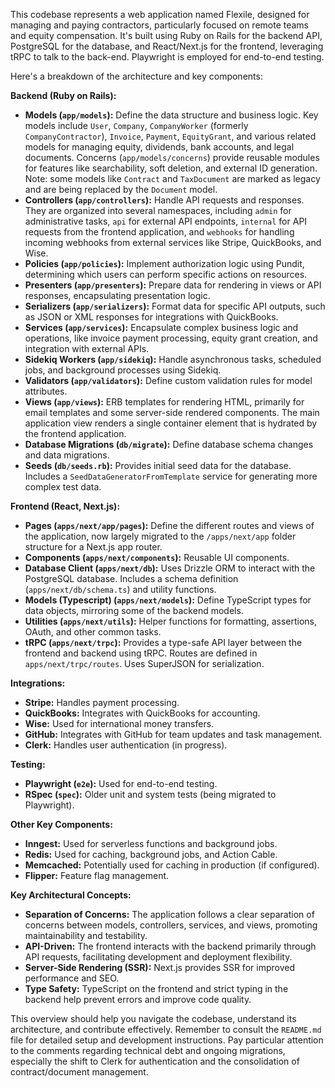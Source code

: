 This codebase represents a web application named Flexile, designed for managing and paying contractors, particularly focused on remote teams and equity compensation. It's built using Ruby on Rails for the backend API, PostgreSQL for the database, and React/Next.js for the frontend, leveraging tRPC to talk to the back-end. Playwright is employed for end-to-end testing.

Here's a breakdown of the architecture and key components:

**Backend (Ruby on Rails):**

- **Models (`app/models`):** Define the data structure and business logic. Key models include `User`, `Company`, `CompanyWorker` (formerly `CompanyContractor`), `Invoice`, `Payment`, `EquityGrant`, and various related models for managing equity, dividends, bank accounts, and legal documents. Concerns (`app/models/concerns`) provide reusable modules for features like searchability, soft deletion, and external ID generation. Note: some models like `Contract` and `TaxDocument` are marked as legacy and are being replaced by the `Document` model.
- **Controllers (`app/controllers`):** Handle API requests and responses. They are organized into several namespaces, including `admin` for administrative tasks, `api` for external API endpoints, `internal` for API requests from the frontend application, and `webhooks` for handling incoming webhooks from external services like Stripe, QuickBooks, and Wise.
- **Policies (`app/policies`):** Implement authorization logic using Pundit, determining which users can perform specific actions on resources.
- **Presenters (`app/presenters`):** Prepare data for rendering in views or API responses, encapsulating presentation logic.
- **Serializers (`app/serializers`):** Format data for specific API outputs, such as JSON or XML responses for integrations with QuickBooks.
- **Services (`app/services`):** Encapsulate complex business logic and operations, like invoice payment processing, equity grant creation, and integration with external APIs.
- **Sidekiq Workers (`app/sidekiq`):** Handle asynchronous tasks, scheduled jobs, and background processes using Sidekiq.
- **Validators (`app/validators`):** Define custom validation rules for model attributes.
- **Views (`app/views`):** ERB templates for rendering HTML, primarily for email templates and some server-side rendered components. The main application view renders a single container element that is hydrated by the frontend application.
- **Database Migrations (`db/migrate`):** Define database schema changes and data migrations.
- **Seeds (`db/seeds.rb`):** Provides initial seed data for the database. Includes a `SeedDataGeneratorFromTemplate` service for generating more complex test data.

**Frontend (React, Next.js):**

- **Pages (`apps/next/app/pages`):** Define the different routes and views of the application, now largely migrated to the `/apps/next/app` folder structure for a Next.js app router.
- **Components (`apps/next/components`):** Reusable UI components.
- **Database Client (`apps/next/db`):** Uses Drizzle ORM to interact with the PostgreSQL database. Includes a schema definition (`apps/next/db/schema.ts`) and utility functions.
- **Models (Typescript) (`apps/next/models`):** Define TypeScript types for data objects, mirroring some of the backend models.
- **Utilities (`apps/next/utils`):** Helper functions for formatting, assertions, OAuth, and other common tasks.
- **tRPC (`apps/next/trpc`):** Provides a type-safe API layer between the frontend and backend using tRPC. Routes are defined in `apps/next/trpc/routes`. Uses SuperJSON for serialization.

**Integrations:**

- **Stripe:** Handles payment processing.
- **QuickBooks:** Integrates with QuickBooks for accounting.
- **Wise:** Used for international money transfers.
- **GitHub:** Integrates with GitHub for team updates and task management.
- **Clerk:** Handles user authentication (in progress).

**Testing:**

- **Playwright (`e2e`):** Used for end-to-end testing.
- **RSpec (`spec`):** Older unit and system tests (being migrated to Playwright).

**Other Key Components:**

- **Inngest:** Used for serverless functions and background jobs.
- **Redis:** Used for caching, background jobs, and Action Cable.
- **Memcached:** Potentially used for caching in production (if configured).
- **Flipper:** Feature flag management.

**Key Architectural Concepts:**

- **Separation of Concerns:** The application follows a clear separation of concerns between models, controllers, services, and views, promoting maintainability and testability.
- **API-Driven:** The frontend interacts with the backend primarily through API requests, facilitating development and deployment flexibility.
- **Server-Side Rendering (SSR):** Next.js provides SSR for improved performance and SEO.
- **Type Safety:** TypeScript on the frontend and strict typing in the backend help prevent errors and improve code quality.

This overview should help you navigate the codebase, understand its architecture, and contribute effectively. Remember to consult the `README.md` file for detailed setup and development instructions. Pay particular attention to the comments regarding technical debt and ongoing migrations, especially the shift to Clerk for authentication and the consolidation of contract/document management.
